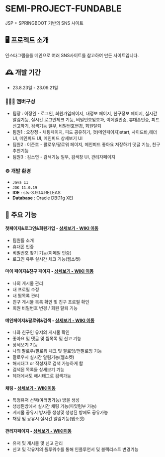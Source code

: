 # SEMI-PROJECT-FUNDABLE
JSP + SPRINGBOOT 기반의 SNS 사이트

## 🖥️ 프로젝트 소개
인스타그램을를 메인으로 여러 SNS사이트를 참고하여 만든 사이트입니다.
<br>

## 🕰️ 개발 기간
* 23.8.23일 - 23.09.21일

### 🧑‍🤝‍🧑 맴버구성
 - 팀장  : 이정완 - 로그인, 회원가입페이지, 내정보 페이지, 친구정보 페이지, 실시간 알림기능, 실시간 로그인체크 기능, 비밀번호암호과, 이메일인증, 휴대폰인증, 피드 신고하기, 검색기능 일부, 비밀번호변경, 회원탈퇴
 - 팀원1 : 오창정 - 채팅페이지, 피드 공유하기, 첫(메인페이지)start, 사이드바,헤더 UI, 메인피드 UI, 메인피드 상세보기 UI
 - 팀원2 : 이준호 - 팔로우/팔로워 페이지, 메인피드 좋아요 저장하기 댓글 기능, 친구추천기능
 - 팀원3 : 김소연 - 검색기능 일부, 검색창 UI, 관리자페이지
 

### ⚙️ 개발 환경
- `Java 11`
- `JDK 11.0.19`
- **IDE** : sts-3.9.14.RELEAS
- **Database** : Oracle DB(11g XE)

## 📌 주요 기능
#### 첫페이지&로그인&회원가입 - <a href="https://github.com/Wan-Codeing/FINAL_PROJECT_DOT/wiki/%EC%A3%BC%EC%9A%94%EA%B8%B0%EB%8A%A5%EC%86%8C%EA%B0%9C(%EC%B2%AB%ED%8E%98%EC%9D%B4%EC%A7%80&%EB%A1%9C%EA%B7%B8%EC%9D%B8&%ED%9A%8C%EC%9B%90%EA%B0%80%EC%9E%85)" >상세보기 - WIKI 이동</a>
- 팀원들 소개
- 휴대폰 인증
- 비밀번호 찾기 기능(이메일 인증)
- 로그인 유무 실시간 체크 기능(웹소켓)

#### 마이 페이지&친구 페이지 - <a href="https://github.com/Wan-Codeing/FINAL_PROJECT_DOT/wiki/%EC%A3%BC%EC%9A%94%EA%B8%B0%EB%8A%A5%EC%84%A4%EB%AA%85(%EB%A7%88%EC%9D%B4%ED%8E%98%EC%9D%B4%EC%A7%80&%EC%B9%9C%EA%B5%AC%ED%8E%98%EC%9D%B4%EC%A7%80)" >상세보기 - WIKI 이동</a>
- 나의 게시물 관리
- 내 프로필 수정
- 내 찜목록 관리
- 친구 게시물 목록 확인 및 친구 프로필 확인
- 회원 비밀번호 변경 / 회원 탈퇴 기능

#### 메인페이지&팔로워&검색 - <a href="https://github.com/Wan-Codeing/FINAL_PROJECT_DOT/wiki/%EC%A3%BC%EC%9A%94%EA%B8%B0%EB%8A%A5%EC%84%A4%EB%AA%85(%EB%A9%94%EC%9D%B8%ED%8E%98%EC%9D%B4%EC%A7%80-%EA%B2%80%EC%83%89-%EC%B9%9C%EA%B5%AC)" >상세보기 - WIKI 이동</a>
- 나와 친구인 유저의 게시물 확인
- 좋아요 및 댓글 및 찜목록 및 신고 기능
- 상세보기 기능
- 나의 팔로우/팔로워  체크 및 팔로잉/언팔로잉 기능
- 팔로우시 실시간 알림기능(웹소켓)
- 해시태그 or 작성자로 검색 가능하게 함
- 검색된 목록들 상세보기 기능
- 헤더에서도 해시태그로 검색가능

#### 채팅 - <a href="https://github.com/Wan-Codeing/FINAL_PROJECT_DOT/wiki/%EC%A3%BC%EC%9A%94%EA%B8%B0%EB%8A%A5%EC%84%A4%EB%AA%85(%EC%B1%84%ED%8C%85)" >상세보기 - WIKI이동</a>
- 특정유저 선택(여러명가능) 방을 생성
- 생성된방에서 실시간 채팅 기능(파잋럼부 가능)
- 게시물 공유시 방자동 생성및 생성된 방에도 공유가능
- 채팅 및 공유시 실시간 알림기능(웹소켓)

#### 관리자페이지 - <a href="https://github.com/Wan-Codeing/FINAL_PROJECT_DOT/wiki/%EC%A3%BC%EC%9A%94%EA%B8%B0%EB%8A%A5%EC%84%A4%EB%AA%85(%EA%B4%80%EB%A6%AC%EC%9E%90%ED%8E%98%EC%9D%B4%EC%A7%80)" >상세보기 - WIKI이동</a>
- 유저 및 게시물 및 신고 관리
- 신고 및 각유저의 폴루워수를 통해 인플루언서 및 블랙리스트 변경기능


